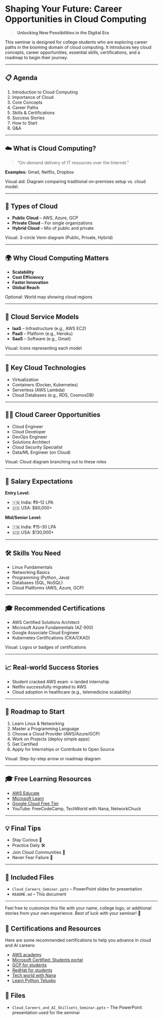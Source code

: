 # Shaping Your Future: Career Opportunities in Cloud Computing

> **Unlocking New Possibilities in the Digital Era**

This seminar is designed for college students who are exploring career paths in the booming domain of cloud computing. It introduces key cloud concepts, career opportunities, essential skills, certifications, and a roadmap to begin their journey.



---

## 📋 Agenda

1. Introduction to Cloud Computing  
2. Importance of Cloud  
3. Core Concepts  
4. Career Paths  
5. Skills & Certifications  
6. Success Stories  
7. How to Start  
8. Q&A

---

## ☁️ What is Cloud Computing?

> "On-demand delivery of IT resources over the Internet."

**Examples:** Gmail, Netflix, Dropbox

Visual aid: Diagram comparing traditional on-premises setup vs. cloud model.

---

## 🔁 Types of Cloud

- **Public Cloud** – AWS, Azure, GCP  
- **Private Cloud** – For single organizations  
- **Hybrid Cloud** – Mix of public and private  

Visual: 3-circle Venn diagram (Public, Private, Hybrid)

---

## 🌍 Why Cloud Computing Matters

- **Scalability**
- **Cost Efficiency**
- **Faster Innovation**
- **Global Reach**

Optional: World map showing cloud regions

---

## 🧱 Cloud Service Models

- **IaaS** – Infrastructure (e.g., AWS EC2)  
- **PaaS** – Platform (e.g., Heroku)  
- **SaaS** – Software (e.g., Gmail)  

Visual: Icons representing each model

---

## 🧪 Key Cloud Technologies

- Virtualization  
- Containers (Docker, Kubernetes)  
- Serverless (AWS Lambda)  
- Cloud Databases (e.g., RDS, CosmosDB)

---

## 👨‍💼 Cloud Career Opportunities

- Cloud Engineer  
- Cloud Developer  
- DevOps Engineer  
- Solutions Architect  
- Cloud Security Specialist  
- Data/ML Engineer (on Cloud)

Visual: Cloud diagram branching out to these roles

---

## 💸 Salary Expectations

**Entry Level:**  
- 🇮🇳 India: ₹6–12 LPA  
- 🇺🇸 USA: $80,000+

**Mid/Senior Level:**  
- 🇮🇳 India: ₹15–30 LPA  
- 🇺🇸 USA: $130,000+

---

## 🛠️ Skills You Need

- Linux Fundamentals  
- Networking Basics  
- Programming (Python, Java)  
- Databases (SQL, NoSQL)  
- Cloud Platforms (AWS, Azure, GCP)

---

## 🎓 Recommended Certifications

- AWS Certified Solutions Architect  
- Microsoft Azure Fundamentals (AZ-900)  
- Google Associate Cloud Engineer  
- Kubernetes Certifications (CKA/CKAD)

Visual: Logos or badges of certifications

---

## 📈 Real-world Success Stories

- Student cracked AWS exam → landed internship  
- Netflix successfully migrated to AWS  
- Cloud adoption in healthcare (e.g., telemedicine scalability)

---

## 🧭 Roadmap to Start

1. Learn Linux & Networking  
2. Master a Programming Language  
3. Choose a Cloud Provider (AWS/Azure/GCP)  
4. Work on Projects (deploy simple apps)  
5. Get Certified  
6. Apply for Internships or Contribute to Open Source

Visual: Step-by-step arrow or roadmap diagram

---

## 🎓 Free Learning Resources

- [AWS Educate](https://aws.amazon.com/education/awseducate/)  
- [Microsoft Learn](https://learn.microsoft.com/en-us/training/)  
- [Google Cloud Free Tier](https://cloud.google.com/free)  
- YouTube: FreeCodeCamp, TechWorld with Nana, NetworkChuck

---

## 💡 Final Tips

- Stay Curious 🤔  
- Practice Daily 🛠️  
- Join Cloud Communities 💬  
- Never Fear Failure 🚀  

---

## 📂 Included Files

- `Cloud_Careers_Seminar.pptx` – PowerPoint slides for presentation  
- `README.md` – This document

---

Feel free to customize this file with your name, college logo, or additional stories from your own experience. Best of luck with your seminar! 🎤


## 🏅 Certifications and Resources

Here are some recommended certifications to help you advance in cloud and AI careers:

- [AWS academy](https://aws.amazon.com/training/awsacademy/)
- [Microsoft Certified: Students portal](https://learn.microsoft.com/en-us/training/student-hub/certifications)
- [GCP for students](https://cloud.google.com/edu/students)
- [RedHat for students](https://www.redhat.com/en/about/open-source-education/students)
- [Tech world with Nana](https://www.youtube.com/channel/UCdngmbVKX1Tgre699-XLlUA)
- [Learn Python Telusko](https://www.youtube.com/watch?v=QXeEoD0pB3E&list=PLsyeobzWxl7poL9JTVyndKe62ieoN-MZ3)


## 📂 Files

- `Cloud_Careers_and_AI_Skillsets_Seminar.pptx` – The PowerPoint presentation used for the seminar


